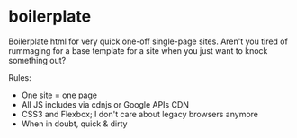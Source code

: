 # boilerplate

Boilerplate html for very quick one-off single-page sites. Aren't you tired of rummaging for a base template for a site when you just want to knock something out?

Rules: 
 * One site = one page
 * All JS includes via cdnjs or Google APIs CDN
 * CSS3 and Flexbox; I don't care about legacy browsers anymore
 * When in doubt, quick & dirty


